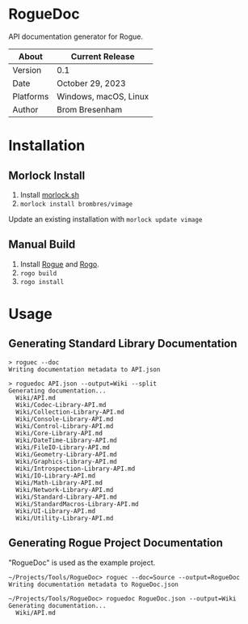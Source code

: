 # RogueDoc

API documentation generator for Rogue.

About     | Current Release
----------|-----------------------
Version   | 0.1
Date      | October 29, 2023
Platforms | Windows, macOS, Linux
Author    | Brom Bresenham

# Installation

## Morlock Install

1. Install [morlock.sh](https://morlock.sh)
2. `morlock install brombres/vimage`

Update an existing installation with `morlock update vimage`

## Manual Build

1. Install [Rogue](https://github.com/brombres/Rogue) and [Rogo](https://github.com/brombres/rogo).
2. `rogo build`
3. `rogo install`

# Usage

## Generating Standard Library Documentation

    > roguec --doc
    Writing documentation metadata to API.json

    > roguedoc API.json --output=Wiki --split
    Generating documentation...
      Wiki/API.md
      Wiki/Codec-Library-API.md
      Wiki/Collection-Library-API.md
      Wiki/Console-Library-API.md
      Wiki/Control-Library-API.md
      Wiki/Core-Library-API.md
      Wiki/DateTime-Library-API.md
      Wiki/FileIO-Library-API.md
      Wiki/Geometry-Library-API.md
      Wiki/Graphics-Library-API.md
      Wiki/Introspection-Library-API.md
      Wiki/IO-Library-API.md
      Wiki/Math-Library-API.md
      Wiki/Network-Library-API.md
      Wiki/Standard-Library-API.md
      Wiki/StandardMacros-Library-API.md
      Wiki/UI-Library-API.md
      Wiki/Utility-Library-API.md

## Generating Rogue Project Documentation

"RogueDoc" is used as the example project.

    ~/Projects/Tools/RogueDoc> roguec --doc=Source --output=RogueDoc
    Writing documentation metadata to RogueDoc.json

    ~/Projects/Tools/RogueDoc> roguedoc RogueDoc.json --output=Wiki
    Generating documentation...
      Wiki/API.md
